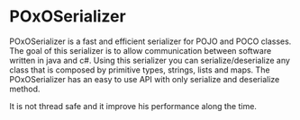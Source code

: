 POxOSerializer
==============

POxOSerializer is a fast and efficient serializer for POJO and POCO classes. The goal of this serializer is to allow communication between software written in java and c#. 
Using this serializer you can serialize/deserialize any class that is composed by primitive types, strings, lists and maps. 
The POxOSerializer has an easy to use API with only serialize and deserialize method.

It is not thread safe and it improve his performance along the time.
